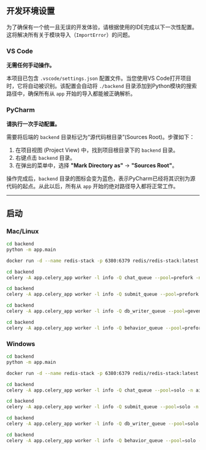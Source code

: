 ## 开发环境设置

为了确保有一个统一且无误的开发体验，请根据使用的IDE完成以下一次性配置。这将解决所有关于模块导入（`ImportError`）的问题。

### VS Code

**无需任何手动操作。**

本项目已包含 `.vscode/settings.json` 配置文件。当您使用VS Code打开项目时，它将自动被识别。该配置会自动将 `./backend` 目录添加到Python模块的搜索路径中，确保所有从 `app` 开始的导入都能被正确解析。

### PyCharm 

**请执行一次手动配置。**

需要将后端的 `backend` 目录标记为“源代码根目录”(Sources Root)。步骤如下：

1.  在项目视图 (Project View) 中，找到项目根目录下的 `backend` 目录。
2.  右键点击 `backend` 目录。
3.  在弹出的菜单中，选择 **"Mark Directory as"** -> **"Sources Root"**。

操作完成后，`backend` 目录的图标会变为蓝色，表示PyCharm已经将其识别为源代码的起点。从此以后，所有从 `app` 开始的绝对路径导入都将正常工作。

---


## 启动

### Mac/Linux

```zsh
cd backend
python -m app.main
```

```zsh
docker run -d --name redis-stack -p 6380:6379 redis/redis-stack:latest
```

```zsh
cd backend
celery -A app.celery_app worker -l info -Q chat_queue --pool=prefork -n ai_worker@%h -c 2
```

```zsh
cd backend
celery -A app.celery_app worker -l info -Q submit_queue --pool=prefork -n submit_worker@%h -c 2
```

```zsh
cd backend
celery -A app.celery_app worker -l info -Q db_writer_queue --pool=gevent -n db_worker@%h -c 10
```

```zsh
cd backend
celery -A app.celery_app worker -l info -Q behavior_queue --pool=prefork -n behavior_worker@%h -c 2
```

### Windows

```zsh
cd backend
python -m app.main
```

```zsh
docker run -d --name redis-stack -p 6380:6379 redis/redis-stack:latest
```

```zsh
cd backend
celery -A app.celery_app worker -l info -Q chat_queue --pool=solo -n ai_worker@%h
```

```zsh
cd backend
celery -A app.celery_app worker -l info -Q submit_queue --pool=solo -n submit_worker@%h
```

```zsh
cd backend
celery -A app.celery_app worker -l info -Q db_writer_queue --pool=solo -n db_worker@%h
```

```zsh
cd backend
celery -A app.celery_app worker -l info -Q behavior_queue --pool=solo -n behavior_worker@%h
```